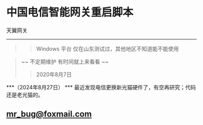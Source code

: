 # 中国电信智能网关重启脚本
天翼网关
***
>> Windows 平台
> 仅在山东测试过，其他地区不知道能不能使用

> ~~ 不定期维护 有时间就上来看看 ~~
>> 2020年8月7日

***（2024年8月27日） ***
最近发现电信更换新光猫硬件了，有空再研究；代码还是老光猫的。
## mr_bug@foxmail.com
